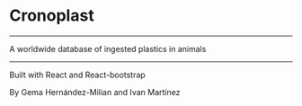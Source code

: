 # Cronoplast 

---

A worldwide database of ingested plastics in animals

---
Built with React and React-bootstrap

By Gema Hernández-Milian and Ivan Martínez 
